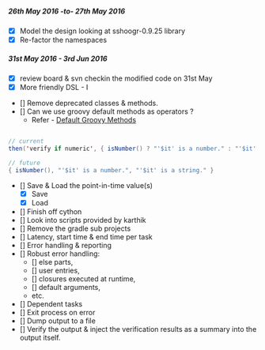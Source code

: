 ##### 26th May 2016 -to- 27th May 2016
- [x] Model the design looking at sshoogr-0.9.25 library
- [x] Re-factor the namespaces

##### 31st May 2016 - 3rd Jun 2016
- [x] review board & svn checkin the modified code on 31st May
- [x] More friendly DSL - I
- [] Remove deprecated classes & methods.
- [] Can we use groovy default methods as operators ?
  - Refer - [Default Groovy Methods]( http://docs.groovy-lang.org/latest/html/api/org/codehaus/groovy/runtime/DefaultGroovyMethods.html)

```java

// current
then('verify if numeric', { isNumber() ? "'$it' is a number." : "'$it' is a string." })

// future
{ isNumber(), "'$it' is a number.", "'$it' is a string." }

```

- [] Save & Load the point-in-time value(s)
  - [x] Save
  - [x] Load
- [] Finish off cython
- [] Look into scripts provided by karthik
- [] Remove the gradle sub projects
- [] Latency, start time & end time per task
- [] Error handling & reporting
- [] Robust error handling:
  - [] else parts,
  - [] user entries,
  - [] closures executed at runtime,
  - [] default arguments,
  - etc.
- [] Dependent tasks
- [] Exit process on error
- [] Dump output to a file
- [] Verify the output & inject the verification results as a summary into the output itself.
